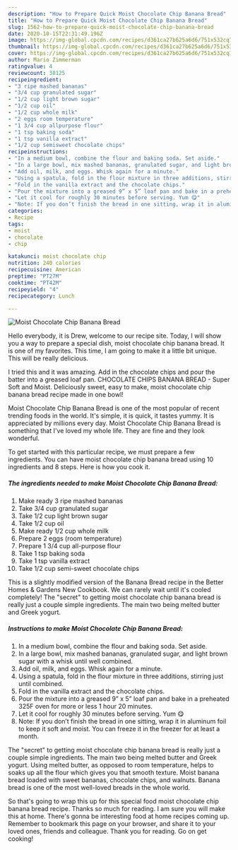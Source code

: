 ```yaml
---
description: "How to Prepare Quick Moist Chocolate Chip Banana Bread"
title: "How to Prepare Quick Moist Chocolate Chip Banana Bread"
slug: 1562-how-to-prepare-quick-moist-chocolate-chip-banana-bread
date: 2020-10-15T22:31:49.196Z
image: https://img-global.cpcdn.com/recipes/d361ca27b625a6d6/751x532cq70/moist-chocolate-chip-banana-bread-recipe-main-photo.jpg
thumbnail: https://img-global.cpcdn.com/recipes/d361ca27b625a6d6/751x532cq70/moist-chocolate-chip-banana-bread-recipe-main-photo.jpg
cover: https://img-global.cpcdn.com/recipes/d361ca27b625a6d6/751x532cq70/moist-chocolate-chip-banana-bread-recipe-main-photo.jpg
author: Mario Zimmerman
ratingvalue: 4
reviewcount: 38125
recipeingredient:
- "3 ripe mashed bananas"
- "3/4 cup granulated sugar"
- "1/2 cup light brown sugar"
- "1/2 cup oil"
- "1/2 cup whole milk"
- "2 eggs room temperature"
- "1 3/4 cup allpurpose flour"
- "1 tsp baking soda"
- "1 tsp vanilla extract"
- "1/2 cup semisweet chocolate chips"
recipeinstructions:
- "In a medium bowl, combine the flour and baking soda. Set aside."
- "In a large bowl, mix mashed bananas, granulated sugar, and light brown sugar with a whisk until well combined."
- "Add oil, milk, and eggs. Whisk again for a minute."
- "Using a spatula, fold in the flour mixture in three additions, stirring just until combined."
- "Fold in the vanilla extract and the chocolate chips."
- "Pour the mixture into a greased 9” x 5” loaf pan and bake in a preheated 325F oven for more or less 1 hour 20 minutes."
- "Let it cool for roughly 30 minutes before serving. Yum 😋"
- "Note: If you don’t finish the bread in one sitting, wrap it in aluminum foil to keep it soft and moist. You can freeze it in the freezer for at least a month."
categories:
- Recipe
tags:
- moist
- chocolate
- chip

katakunci: moist chocolate chip 
nutrition: 240 calories
recipecuisine: American
preptime: "PT27M"
cooktime: "PT42M"
recipeyield: "4"
recipecategory: Lunch

---
```



![Moist Chocolate Chip Banana Bread](https://img-global.cpcdn.com/recipes/d361ca27b625a6d6/751x532cq70/moist-chocolate-chip-banana-bread-recipe-main-photo.jpg)

Hello everybody, it is Drew, welcome to our recipe site. Today, I will show you a way to prepare a special dish, moist chocolate chip banana bread. It is one of my favorites. This time, I am going to make it a little bit unique. This will be really delicious.

I tried this and it was amazing. Add in the chocolate chips and pour the batter into a greased loaf pan. CHOCOLATE CHIPS BANANA BREAD - Super Soft and Moist. Deliciously sweet, easy to make, moist chocolate chip banana bread recipe made in one bowl!

Moist Chocolate Chip Banana Bread is one of the most popular of recent trending foods in the world. It's simple, it is quick, it tastes yummy. It is appreciated by millions every day. Moist Chocolate Chip Banana Bread is something that I've loved my whole life. They are fine and they look wonderful.


To get started with this particular recipe, we must prepare a few ingredients. You can have moist chocolate chip banana bread using 10 ingredients and 8 steps. Here is how you cook it.

<!--inarticleads1-->

##### The ingredients needed to make Moist Chocolate Chip Banana Bread:

1. Make ready 3 ripe mashed bananas
1. Take 3/4 cup granulated sugar
1. Take 1/2 cup light brown sugar
1. Take 1/2 cup oil
1. Make ready 1/2 cup whole milk
1. Prepare 2 eggs (room temperature)
1. Prepare 1 3/4 cup all-purpose flour
1. Take 1 tsp baking soda
1. Take 1 tsp vanilla extract
1. Take 1/2 cup semi-sweet chocolate chips


This is a slightly modified version of the Banana Bread recipe in the Better Homes &amp; Gardens New Cookbook. We can rarely wait until it&#39;s cooled completely! The &#34;secret&#34; to getting moist chocolate chip banana bread is really just a couple simple ingredients. The main two being melted butter and Greek yogurt. 

<!--inarticleads2-->

##### Instructions to make Moist Chocolate Chip Banana Bread:

1. In a medium bowl, combine the flour and baking soda. Set aside.
1. In a large bowl, mix mashed bananas, granulated sugar, and light brown sugar with a whisk until well combined.
1. Add oil, milk, and eggs. Whisk again for a minute.
1. Using a spatula, fold in the flour mixture in three additions, stirring just until combined.
1. Fold in the vanilla extract and the chocolate chips.
1. Pour the mixture into a greased 9” x 5” loaf pan and bake in a preheated 325F oven for more or less 1 hour 20 minutes.
1. Let it cool for roughly 30 minutes before serving. Yum 😋
1. Note: If you don’t finish the bread in one sitting, wrap it in aluminum foil to keep it soft and moist. You can freeze it in the freezer for at least a month.


The &#34;secret&#34; to getting moist chocolate chip banana bread is really just a couple simple ingredients. The main two being melted butter and Greek yogurt. Using melted butter, as opposed to room temperature, helps to soaks up all the flour which gives you that smooth texture. Moist banana bread loaded with sweet bananas, chocolate chips, and walnuts. Banana bread is one of the most well-loved breads in the whole world. 

So that's going to wrap this up for this special food moist chocolate chip banana bread recipe. Thanks so much for reading. I am sure you will make this at home. There's gonna be interesting food at home recipes coming up. Remember to bookmark this page on your browser, and share it to your loved ones, friends and colleague. Thank you for reading. Go on get cooking!
